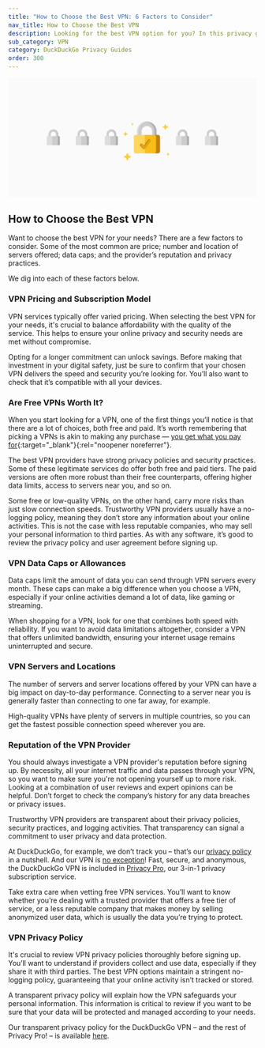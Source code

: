 ```yaml
---
title: "How to Choose the Best VPN: 6 Factors to Consider"
nav_title: How to Choose the Best VPN
description: Looking for the best VPN option for you? In this privacy guide, we break down some of the most important factors to consider.
sub_category: VPN
category: DuckDuckGo Privacy Guides
order: 300
---
```


![How to Choose the Best VPN](/images/resources/how-to-choose-the-best-vpn.jpg)

## How to Choose the Best VPN

Want to choose the best VPN for your needs? There are a few factors to consider. Some of the most common are price; number and location of servers offered; data caps; and the provider’s reputation and privacy practices.

We dig into each of these factors below.

### VPN Pricing and Subscription Model

VPN services typically offer varied pricing. When selecting the best VPN for your needs, it's crucial to balance affordability with the quality of the service. This helps to ensure your online privacy and security needs are met without compromise.

Opting for a longer commitment can unlock savings. Before making that investment in your digital safety, just be sure to confirm that your chosen VPN delivers the speed and security you’re looking for. You’ll also want to check that it’s compatible with all your devices.

### Are Free VPNs Worth It?

When you start looking for a VPN, one of the first things you’ll notice is that there are a lot of choices, both free and paid. It’s worth remembering that picking a VPNs is akin to making any purchase — [you get what you pay for](https://www.cnet.com/tech/services-and-software/free-versus-paid-vpns-what-you-need-to-know/){:target="\_blank"}{:rel="noopener noreferrer"}.

The best VPN providers have strong privacy policies and security practices. Some of these legitimate services do offer both free and paid tiers. The paid versions are often more robust than their free counterparts, offering higher data limits, access to servers near you, and so on.

Some free or low-quality VPNs, on the other hand, carry more risks than just slow connection speeds. Trustworthy VPN providers usually have a no-logging policy, meaning they don’t store any information about your online activities. This is not the case with less reputable companies, who may sell your personal information to third parties. As with any software, it’s good to review the privacy policy and user agreement before signing up.

### VPN Data Caps or Allowances

Data caps limit the amount of data you can send through VPN servers every month. These caps can make a big difference when you choose a VPN, especially if your online activities demand a lot of data, like gaming or streaming.

When shopping for a VPN, look for one that combines both speed with reliability. If you want to avoid data limitations altogether, consider a VPN that offers unlimited bandwidth, ensuring your internet usage remains uninterrupted and secure.

### VPN Servers and Locations

The number of servers and server locations offered by your VPN can have a big impact on day-to-day performance. Connecting to a server near you is generally faster than connecting to one far away, for example.

High-quality VPNs have plenty of servers in multiple countries, so you can get the fastest possible connection speed wherever you are.

### Reputation of the VPN Provider

You should always investigate a VPN provider's reputation before signing up. By necessity, all your internet traffic and data passes through your VPN, so you want to make sure you're not opening yourself up to more risk. Looking at a combination of user reviews and expert opinions can be helpful. Don’t forget to check the company’s history for any data breaches or privacy issues.

Trustworthy VPN providers are transparent about their privacy policies, security practices, and logging activities. That transparency can signal a commitment to user privacy and data protection.

At DuckDuckGo, for example, we don’t track you – that’s our [privacy policy](https://duckduckgo.com/privacy) in a nutshell. And our VPN is [no exception](https://duckduckgo.com/pro/privacy-terms)! Fast, secure, and anonymous, the DuckDuckGo VPN is included in [Privacy Pro](http://duckduckgo.com/pro), our 3-in-1 privacy subscription service.

Take extra care when vetting free VPN services. You’ll want to know whether you’re dealing with a trusted provider that offers a free tier of service, or a less reputable company that makes money by selling anonymized user data, which is usually the data you’re trying to protect.

### VPN Privacy Policy

It's crucial to review VPN privacy policies thoroughly before signing up. You’ll want to understand if providers collect and use data, especially if they share it with third parties. The best VPN options maintain a stringent no-logging policy, guaranteeing that your online activity isn’t tracked or stored.

A transparent privacy policy will explain how the VPN safeguards your personal information. This information is critical to review if you want to be sure that your data will be protected and managed according to your needs.

Our transparent privacy policy for the DuckDuckGo VPN – and the rest of Privacy Pro! – is available [here](https://duckduckgo.com/pro/privacy-terms).
